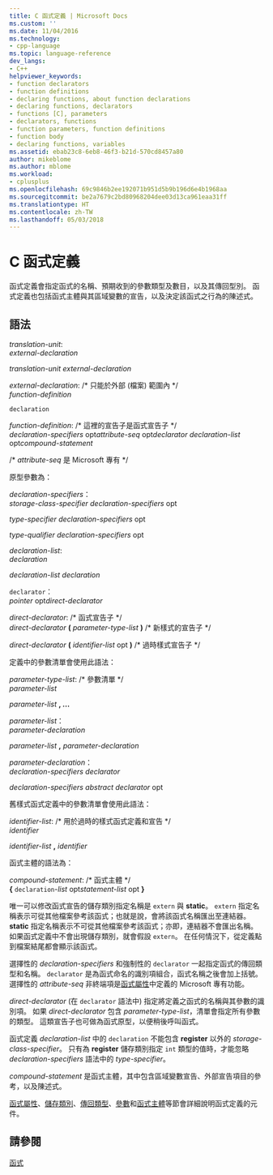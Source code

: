 ```yaml
---
title: C 函式定義 | Microsoft Docs
ms.custom: ''
ms.date: 11/04/2016
ms.technology:
- cpp-language
ms.topic: language-reference
dev_langs:
- C++
helpviewer_keywords:
- function declarators
- function definitions
- declaring functions, about function declarations
- declaring functions, declarators
- functions [C], parameters
- declarators, functions
- function parameters, function definitions
- function body
- declaring functions, variables
ms.assetid: ebab23c8-6eb8-46f3-b21d-570cd8457a80
author: mikeblome
ms.author: mblome
ms.workload:
- cplusplus
ms.openlocfilehash: 69c9846b2ee192071b951d5b9b196d6e4b1968aa
ms.sourcegitcommit: be2a7679c2bd80968204dee03d13ca961eaa31ff
ms.translationtype: HT
ms.contentlocale: zh-TW
ms.lasthandoff: 05/03/2018
---
```

# <a name="c-function-definitions"></a>C 函式定義
函式定義會指定函式的名稱、預期收到的參數類型及數目，以及其傳回型別。 函式定義也包括函式主體與其區域變數的宣告，以及決定該函式之行為的陳述式。  
  
## <a name="syntax"></a>語法  
 *translation-unit*:  
 *external-declaration*  
  
 *translation-unit external-declaration*  
  
 *external-declaration*: /\* 只能於外部 (檔案) 範圍內 \*/  
 *function-definition*  
  
 `declaration`  
  
 *function-definition*: /\* 這裡的宣告子是函式宣告子 \*/  
 *declaration-specifiers* opt*attribute-seq* opt*declarator declaration-list* opt*compound-statement*  
  
 /\* *attribute-seq* 是 Microsoft 專有 */  
  
 原型參數為：  
  
 *declaration-specifiers*：  
 *storage-class-specifier declaration-specifiers* opt  
  
 *type-specifier declaration-specifiers* opt  
  
 *type-qualifier declaration-specifiers* opt  
  
 *declaration-list*:  
 *declaration*  
  
 *declaration-list declaration*  
  
 `declarator`：  
 *pointer* opt*direct-declarator*  
  
 *direct-declarator*: /\* 函式宣告子 \*/  
 *direct-declarator*  **(**  *parameter-type-list*  **)** /* 新樣式的宣告子 \*/  
  
 *direct-declarator*  **(**  *identifier-list* opt **)** /* 過時樣式宣告子 \*/  
  
 定義中的參數清單會使用此語法：  
  
 *parameter-type-list*: /\* 參數清單 \*/  
 *parameter-list*  
  
 *parameter-list* **, ...**  
  
 *parameter-list*：  
 *parameter-declaration*  
  
 *parameter-list* **,**  *parameter-declaration*  
  
 *parameter-declaration*：  
 *declaration-specifiers declarator*  
  
 *declaration-specifiers abstract declarator* opt  
  
 舊樣式函式定義中的參數清單會使用此語法：  
  
 *identifier-list*: /\* 用於過時的樣式函式定義和宣告 \*/  
 *identifier*  
  
 *identifier-list* **,**  *identifier*  
  
 函式主體的語法為：  
  
 *compound-statement*: /\* 函式主體 \*/  
 **{**  `declaration`-*list* opt*statement-list* opt **}**  
  
 唯一可以修改函式宣告的儲存類別指定名稱是 `extern` 與 **static**。 `extern` 指定名稱表示可從其他檔案參考該函式；也就是說，會將該函式名稱匯出至連結器。 **static** 指定名稱表示不可從其他檔案參考該函式；亦即，連結器不會匯出名稱。 如果函式定義中不會出現儲存類別，就會假設 `extern`。 在任何情況下，從定義點到檔案結尾都會顯示該函式。  
  
 選擇性的 *declaration-specifiers* 和強制性的 `declarator` 一起指定函式的傳回類型和名稱。 `declarator` 是為函式命名的識別項組合，函式名稱之後會加上括號。 選擇性的 *attribute-seq* 非終端項是[函式屬性](../c-language/function-attributes.md)中定義的 Microsoft 專有功能。  
  
 *direct-declarator* (在 `declarator` 語法中) 指定將定義之函式的名稱與其參數的識別項。 如果 *direct-declarator* 包含 *parameter-type-list*，清單會指定所有參數的類型。 這類宣告子也可做為函式原型，以便稍後呼叫函式。  
  
 函式定義 *declaration-list* 中的 `declaration` 不能包含 **register** 以外的 *storage-class-specifier*。 只有為 **register** 儲存類別指定 `int` 類型的值時，才能忽略 *declaration-specifiers* 語法中的 *type-specifier*。  
  
 *compound-statement* 是函式主體，其中包含區域變數宣告、外部宣告項目的參考，以及陳述式。  
  
 [函式屬性](../c-language/function-attributes.md)、[儲存類別](../c-language/storage-class.md)、[傳回類型](../c-language/return-type.md)、[參數](../c-language/parameters.md)和[函式主體](../c-language/function-body.md)等節會詳細說明函式定義的元件。  
  
## <a name="see-also"></a>請參閱  
 [函式](../c-language/functions-c.md)